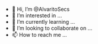 - 👋 Hi, I’m @AlvaritoSecs
- 👀 I’m interested in ...
- 🌱 I’m currently learning ...
- 💞️ I’m looking to collaborate on ...
- 📫 How to reach me ...

<!---
AlvaritoSecs/AlvaritoSecs is a ✨ special ✨ repository because its `README.md` (this file) appears on your GitHub profile.
You can click the Preview link to take a look at your changes.
--->
